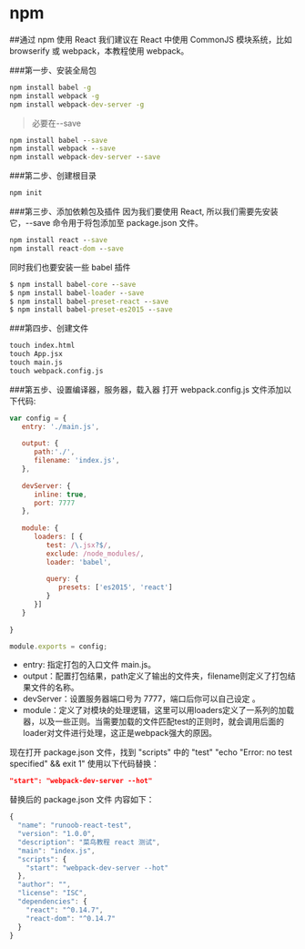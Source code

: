 # npm

##通过 npm 使用 React
我们建议在 React 中使用 CommonJS 模块系统，比如 browserify 或 webpack，本教程使用 webpack。

###第一步、安装全局包
```cmd
npm install babel -g
npm install webpack -g
npm install webpack-dev-server -g
```
> 必要在--save

```cmd
npm install babel --save
npm install webpack --save
npm install webpack-dev-server --save
```

###第二步、创建根目录
```cmd
npm init
```

###第三步、添加依赖包及插件
因为我们要使用 React, 所以我们需要先安装它，--save 命令用于将包添加至 package.json 文件。
```cmd
npm install react --save
npm install react-dom --save
```
同时我们也要安装一些 babel 插件
```cmd
$ npm install babel-core --save
$ npm install babel-loader --save
$ npm install babel-preset-react --save
$ npm install babel-preset-es2015 --save
```

###第四步、创建文件
```cmd
touch index.html
touch App.jsx
touch main.js
touch webpack.config.js
```
###第五步、设置编译器，服务器，载入器
打开 webpack.config.js 文件添加以下代码:
```js
var config = {
   entry: './main.js',
	
   output: {
      path:'./',
      filename: 'index.js',
   },
	
   devServer: {
      inline: true,
      port: 7777
   },
	
   module: {
      loaders: [ {
         test: /\.jsx?$/,
         exclude: /node_modules/,
         loader: 'babel',
			
         query: {
            presets: ['es2015', 'react']
         }
      }]
   }
	
}

module.exports = config;
```
* entry: 指定打包的入口文件 main.js。
* output：配置打包结果，path定义了输出的文件夹，filename则定义了打包结果文件的名称。
* devServer：设置服务器端口号为 7777，端口后你可以自己设定 。
* module：定义了对模块的处理逻辑，这里可以用loaders定义了一系列的加载器，以及一些正则。当需要加载的文件匹配test的正则时，就会调用后面的loader对文件进行处理，这正是webpack强大的原因。

现在打开 package.json 文件，找到 "scripts" 中的 "test" "echo \"Error: no test specified\" && exit 1" 使用以下代码替换：
```json
"start": "webpack-dev-server --hot"
```

替换后的 package.json 文件 内容如下：
```js
{
  "name": "runoob-react-test",
  "version": "1.0.0",
  "description": "菜鸟教程 react 测试",
  "main": "index.js",
  "scripts": {
	"start": "webpack-dev-server --hot"
  },
  "author": "",
  "license": "ISC",
  "dependencies": {
    "react": "^0.14.7",
    "react-dom": "^0.14.7"
  }
}
```

